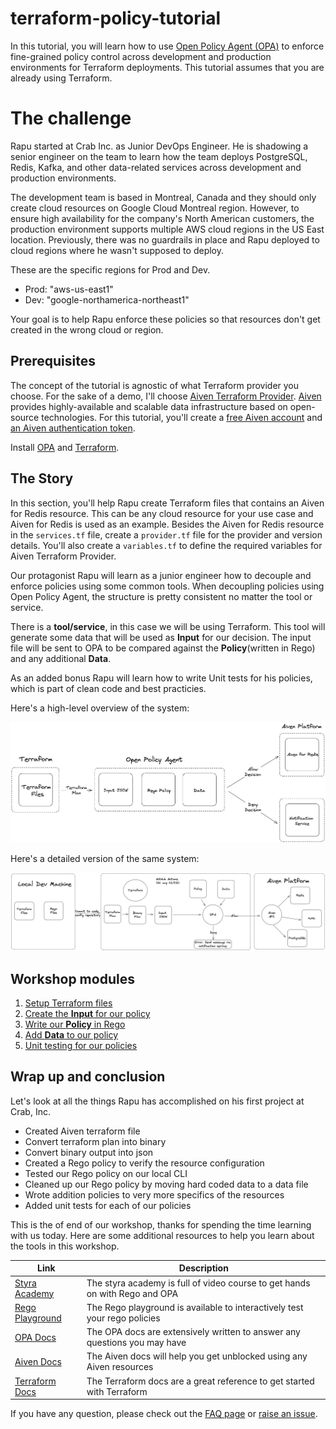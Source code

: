 # terraform-policy-tutorial

In this tutorial, you will learn how to use [Open Policy Agent (OPA)](https://www.openpolicyagent.org/docs/latest/) to enforce fine-grained policy control across development and production environments for Terraform deployments. This tutorial assumes that you are already using Terraform.

# The challenge

Rapu started at Crab Inc. as Junior DevOps Engineer. He is shadowing a senior engineer on the team to learn how the team deploys PostgreSQL, Redis, Kafka, and other data-related services across development and production environments. 

The development team is based in Montreal, Canada and they should only create cloud resources on Google Cloud Montreal region. However, to ensure high availability for the company's North American customers, the production environment supports multiple AWS cloud regions in the US East location. Previously, there was no guardrails in place and Rapu deployed to cloud regions where he wasn't supposed to deploy. 

These are the specific regions for Prod and Dev.

- Prod: "aws-us-east1"
- Dev: "google-northamerica-northeast1"

Your goal is to help Rapu enforce these policies so that resources don't get created in the wrong cloud or region.

## Prerequisites

The concept of the tutorial is agnostic of what Terraform provider you choose. For the sake of a demo, I'll choose [Aiven Terraform Provider](https://registry.terraform.io/providers/aiven/aiven/latest). [Aiven](https://aiven.io/) provides highly-available and scalable data infrastructure based on open-source technologies. For this tutorial, you'll create a [free Aiven account](https://console.aiven.io/signup) and [an Aiven authentication token](https://docs.aiven.io/docs/platform/howto/create_authentication_token).

Install [OPA](https://www.openpolicyagent.org/docs/latest/#running-opa) and [Terraform](https://developer.hashicorp.com/terraform/downloads).

## The Story

In this section, you'll help Rapu create Terraform files that contains an Aiven for Redis resource. This can be any cloud resource for your use case and Aiven for Redis is used as an example. Besides the Aiven for Redis resource in the `services.tf` file, create a `provider.tf` file for the provider and version details. You'll also create a `variables.tf` to define the required variables for Aiven Terraform Provider.

Our protagonist Rapu will learn as a junior engineer how to decouple and enforce policies using some common tools. When decoupling policies using Open Policy Agent, the structure is pretty consistent no matter the tool or service.

There is a **tool/service**, in this case we will be using Terraform. This tool will generate some data that will be used as **Input** for our decision. The input file will be sent to OPA to be compared against the **Policy**(written in Rego) and any additional **Data**.

As an added bonus Rapu will learn how to write Unit tests for his policies, which is part of clean code and best practicies.

Here's a high-level overview of the system:

![High-level overview](/assets/Terraform_OPA%20Workshop_Overview.png)

Here's a detailed version of the same system:

![Detailed view](/assets/Terraform_OPA%20Workshop_Detailed.png)

## Workshop modules

1. [Setup Terraform files](/modules/01_terraform_deployment_without_OPA.md)
2. [Create the **Input** for our policy](/modules/02_prep_tf_plan_OPA.md)
4. [Write our **Policy** in Rego](/modules/03_write_policy_in_rego.md)
5. [Add **Data** to our policy](/modules/04_create_data_block_rego.md)
6. [Unit testing for our policies](/modules/05_unit_testing_rego.md)

## Wrap up and conclusion

Let's look at all the things Rapu has accomplished on his first project at Crab, Inc.

- Created Aiven terraform file
- Convert terraform plan into binary 
- Convert binary output into json 
- Created a Rego policy to verify the resource configuration
- Tested our Rego policy on our local CLI
- Cleaned up our Rego policy by moving hard coded data to a data file
- Wrote addition policies to very more specifics of the resources
- Added unit tests for each of our policies

This is the of end of our workshop, thanks for spending the time learning with us today. Here are some additional resources to help you learn about the tools in this workshop. 

| Link  | Description   |
|---|---|
| [Styra Academy](https://academy.styra.com/)  | The styra academy is full of video course to get hands on with Rego and OPA |
| [Rego Playground](https://play.openpolicyagent.org/)  | The Rego playground is available to interactively test your rego policies  |
| [OPA Docs](https://www.openpolicyagent.org/docs/latest/) | The OPA docs are extensively written to answer any questions you may have  |
| [Aiven Docs](https://docs.aiven.io/)  | The Aiven docs will help you get unblocked using any Aiven resources |
| [Terraform Docs](https://developer.hashicorp.com/terraform/docs)  | The Terraform docs are a great reference to get started with Terraform  |

If you have any question, please check out the [FAQ page](FAQ.md) or [raise an issue](https://github.com/dewan-ahmed/terraform-policy-tutorial/issues). 



